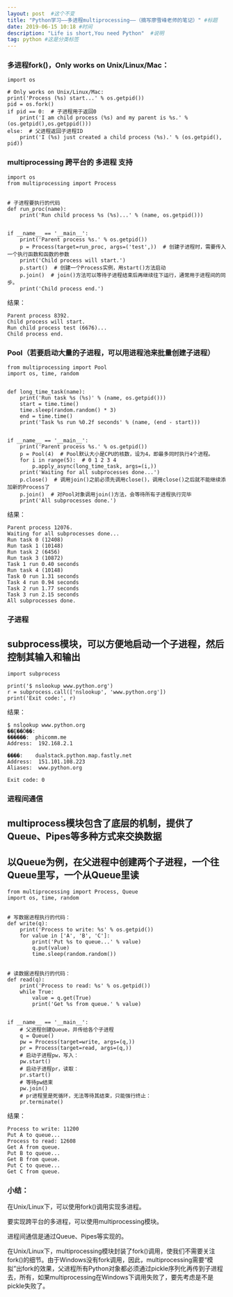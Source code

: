 ```yaml
---
layout: post  #这个不变
title: "Python学习——多进程multiprocessing——（摘写廖雪峰老师的笔记）" #标题
date: 2019-06-15 10:18 #时间
description: "Life is short,You need Python"  #说明
tag: python #这是分类标签
---
```


### 多进程fork()，Only works on Unix/Linux/Mac：
```
import os

# Only works on Unix/Linux/Mac:
print('Process (%s) start...' % os.getpid())
pid = os.fork()
if pid == 0:  # 子进程用于返回0
    print('I am child process (%s) and my parent is %s.' % (os.getpid(),os.getppid()))
else:  # 父进程返回子进程ID
    print('I (%s) just created a child process (%s).' % (os.getpid(), pid))
```

### multiprocessing 跨平台的 **多进程** 支持
```
import os
from multiprocessing import Process


# 子进程要执行的代码
def run_proc(name):
    print('Run child process %s (%s)...' % (name, os.getpid()))


if __name__ == '__main__':
    print('Parent process %s.' % os.getpid())
    p = Process(target=run_proc, args=('test',))  # 创建子进程时，需要传入一个执行函数和函数的参数
    print('Child process will start.')
    p.start()  # 创建一个Process实例，用start()方法启动
    p.join()  # join()方法可以等待子进程结束后再继续往下运行，通常用于进程间的同步。
    print('Child process end.')
```
结果：
```
Parent process 8392.
Child process will start.
Run child process test (6676)...
Child process end.
```

### Pool（若要启动大量的子进程，可以用进程池来批量创建子进程）
```
from multiprocessing import Pool
import os, time, random


def long_time_task(name):
    print('Run task %s (%s)' % (name, os.getpid()))
    start = time.time()
    time.sleep(random.random() * 3)
    end = time.time()
    print('Task %s run %0.2f seconds' % (name, (end - start)))


if __name__ == '__main__':
    print('Parent process %s.' % os.getpid())
    p = Pool(4)  # Pool默认大小是CPU的核数，设为4，即最多同时执行4个进程。
    for i in range(5):  # 0 1 2 3 4
        p.apply_async(long_time_task, args=(i,))
    print('Waiting for all subprocesses done...')
    p.close()  # 调用join()之前必须先调用close()，调用close()之后就不能继续添加新的Process了
    p.join()  # 对Pool对象调用join()方法，会等待所有子进程执行完毕
    print('All subprocesses done.')
```
结果：
```
Parent process 12076.
Waiting for all subprocesses done...
Run task 0 (12408)
Run task 1 (10148)
Run task 2 (6456)
Run task 3 (10872)
Task 1 run 0.40 seconds
Run task 4 (10148)
Task 0 run 1.31 seconds
Task 4 run 0.94 seconds
Task 2 run 1.77 seconds
Task 3 run 2.15 seconds
All subprocesses done.
```

### 子进程
## subprocess模块，可以方便地启动一个子进程，然后控制其输入和输出
```
import subprocess

print('$ nslookup www.python.org')
r = subprocess.call(['nslookup', 'www.python.org'])
print('Exit code:', r)
```
结果：
```
$ nslookup www.python.org
��Ȩ��Ӧ��:
������:  phicomm.me
Address:  192.168.2.1

����:    dualstack.python.map.fastly.net
Address:  151.101.108.223
Aliases:  www.python.org

Exit code: 0
```

### 进程间通信
## multiprocess模块包含了底层的机制，提供了Queue、Pipes等多种方式来交换数据
## 以Queue为例，在父进程中创建两个子进程，一个往Queue里写，一个从Queue里读
```
from multiprocessing import Process, Queue
import os, time, random


# 写数据进程执行的代码：
def write(q):
    print('Process to write: %s' % os.getpid())
    for value in ['A', 'B', 'C']:
        print('Put %s to queue...' % value)
        q.put(value)
        time.sleep(random.random())


# 读数据进程执行的代码：
def read(q):
    print('Process to read: %s' % os.getpid())
    while True:
        value = q.get(True)
        print('Get %s from queue.' % value)


if __name__ == '__main__':
    # 父进程创建Queue，并传给各个子进程
    q = Queue()
    pw = Process(target=write, args=(q,))
    pr = Process(target=read, args=(q,))
    # 启动子进程pw，写入：
    pw.start()
    # 启动子进程pr，读取：
    pr.start()
    # 等待pw结束
    pw.join()
    # pr进程里是死循环，无法等待其结束，只能强行终止：
    pr.terminate()
```
结果：
```
Process to write: 11200
Put A to queue...
Process to read: 12608
Get A from queue.
Put B to queue...
Get B from queue.
Put C to queue...
Get C from queue.
```

### 小结：
在Unix/Linux下，可以使用fork()调用实现多进程。

要实现跨平台的多进程，可以使用multiprocessing模块。

进程间通信是通过Queue、Pipes等实现的。

在Unix/Linux下，multiprocessing模块封装了fork()调用，使我们不需要关注fork()的细节。由于Windows没有fork调用，因此，multiprocessing需要“模拟”出fork的效果，父进程所有Python对象都必须通过pickle序列化再传到子进程去，所有，如果multiprocessing在Windows下调用失败了，要先考虑是不是pickle失败了。
